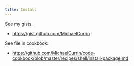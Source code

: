 ```yaml
---
title: Install
---
```



See my gists.

- https://gist.github.com/MichaelCurrin

See file in cookbook:

- https://github.com/MichaelCurrin/code-cookbook/blob/master/recipes/shell/install-package.md
